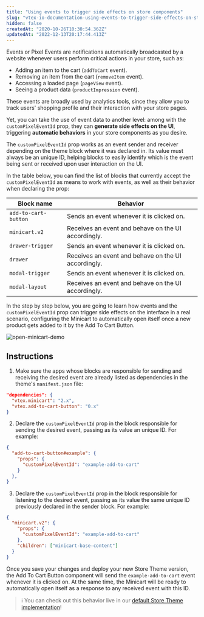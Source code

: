 ```yaml
---
title: "Using events to trigger side effects on store components"
slug: "vtex-io-documentation-using-events-to-trigger-side-effects-on-store-components"
hidden: false
createdAt: "2020-10-26T10:30:54.362Z"
updatedAt: "2022-12-13T20:17:44.413Z"
---
```


Events or Pixel Events are notifications automatically broadcasted by a website whenever users perform critical actions in your store, such as:

- Adding an item to the cart (`addToCart` event).
- Removing an item from the cart (`removeItem` event).
- Accessing a loaded page (`pageView` event).
- Seeing a product data (`productImpression` event).

These events are broadly used by analytics tools, since they allow you to track users' shopping profile and their interaction with your store pages.

Yet, you can take the use of event data to another level: among with the `customPixelEventId` prop, they can **generate side effects on the UI**, triggering **automatic behaviors** in your store components as you desire.

The `customPixelEventId` prop works as an event sender and receiver depending on the theme block where it was declared in. Its value must always be an unique ID, helping blocks to easily identify which is the event being sent or received upon user interaction on the UI.

In the table below, you can find the list of blocks that currently accept the `customPixelEventId` as means to work with events, as well as their behavior when declaring the prop:

| Block name           | Behavior                                            |
| -------------------- | --------------------------------------------------- |
| `add-to-cart-button` | Sends an event whenever it is clicked on.           |
| `minicart.v2`        | Receives an event and behave on the UI accordingly. |
| `drawer-trigger`     | Sends an event whenever it is clicked on.           |
| `drawer`             | Receives an event and behave on the UI accordingly. |
| `modal-trigger`      | Sends an event whenever it is clicked on.           |
| `modal-layout`       | Receives an event and behave on the UI accordingly. |

In the step by step below, you are going to learn how events and the `customPixelEventId` prop can trigger side effects on the interface in a real scenario, configuring the Minicart to automatically open itself once a new product gets added to it by the Add To Cart Button.

![open-minicart-demo](https://cdn.jsdelivr.net/gh/vtexdocs/dev-portal-content@main/images/vtex-io-documentation-using-events-to-trigger-side-effects-on-store-components-0.gif)

## Instructions

1. Make sure the apps whose blocks are responsible for sending and receiving the desired event are already listed as dependencies in the theme's `manifest.json` file:

```json
"dependencies": {
  "vtex.minicart": "2.x",
  "vtex.add-to-cart-button": "0.x"
}
```

2. Declare the `customPixelEventId` prop in the block responsible for sending the desired event, passing as its value an unique ID. For example:

```json
{
  "add-to-cart-button#example": {
    "props": {
      "customPixelEventId": "example-add-to-cart"
    }
  },
}
```

3. Declare the `customPixelEventId` prop in the block responsible for listening to the desired event, passing as its value the same unique ID previously declared in the sender block. For example:

```json
{
  "minicart.v2": {
    "props": {
      "customPixelEventId": "example-add-to-cart"
    },
    "children": ["minicart-base-content"]
  }
}
```

Once you save your changes and deploy your new Store Theme version, the Add To Cart Button component will send the `example-add-to-cart` event whenever it is clicked on. At the same time, the Minicart will be ready to automatically open itself as a response to any received event with this ID.

> ℹ️ You can check out this behavior live in our [default Store Theme implementation](https://storetheme.vtex.com)!
